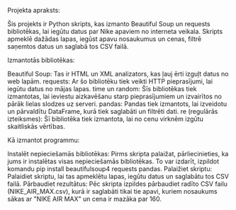 Projekta apraksts:

Šis projekts ir Python skripts, kas izmanto Beautiful Soup un requests bibliotēkas, lai iegūtu datus par Nike apaviem no interneta veikala. Skripts apmeklē dažādas lapas, iegūst apavu nosaukumus un cenas, filtrē saņemtos datus un saglabā tos CSV failā.

Izmantotās bibliotēkas:

Beautiful Soup: Tas ir HTML un XML analizators, kas ļauj ērti izguļt datus no web lapām.
requests: Ar šo bibliotēku tiek veikti HTTP pieprasījumi, lai iegūtu datus no mājas lapas.
time un random: Šīs bibliotēkas tiek izmantotas, lai ieviestu aizkavēšanu starp pieprasījumiem un izvairītos no pārāk lielas slodzes uz serveri.
pandas: Pandas tiek izmantots, lai izveidotu un pārvaldītu DataFrame, kurā tiek saglabāti un filtrēti dati.
re (regulārās izteiksmes): Šī bibliotēka tiek izmantota, lai no cenu virknēm izgūtu skaitliskās vērtības.

Kā izmantot programmu:

Instalēt nepieciešamās bibliotēkas: Pirms skripta palaižat, pārliecinieties, ka jums ir instalētas visas nepieciešamās bibliotēkas. To var izdarīt, izpildot komandu pip install beautifulsoup4 requests pandas.
Palaižiet skriptu: Palaidiet skriptu, lai tas apmeklētu lapas, iegūtu datus un saglabātu tos CSV failā.
Pārbaudiet rezultātus: Pēc skripta izpildes pārbaudiet radīto CSV failu (NIKE_AIR_MAX.csv), kurā ir saglabāti tikai tie apavi, kuriem nosaukums sākas ar "NIKE AIR MAX" un cena ir mazāka par 160.
